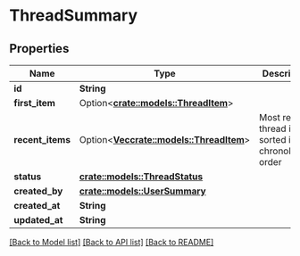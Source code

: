 # ThreadSummary

## Properties

Name | Type | Description | Notes
------------ | ------------- | ------------- | -------------
**id** | **String** |  | 
**first_item** | Option<[**crate::models::ThreadItem**](threadItem.md)> |  | [optional]
**recent_items** | Option<[**Vec<crate::models::ThreadItem>**](threadItem.md)> | Most recent thread items, sorted in chronological order | [optional]
**status** | [**crate::models::ThreadStatus**](threadStatus.md) |  | 
**created_by** | [**crate::models::UserSummary**](userSummary.md) |  | 
**created_at** | **String** |  | 
**updated_at** | **String** |  | 

[[Back to Model list]](../README.md#documentation-for-models) [[Back to API list]](../README.md#documentation-for-api-endpoints) [[Back to README]](../README.md)


